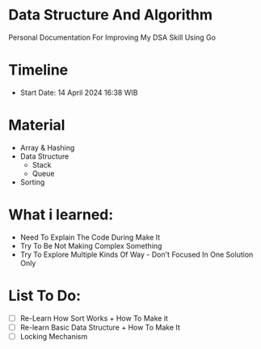 # Data Structure And Algorithm
Personal Documentation For Improving My DSA Skill Using Go

# Timeline
- Start Date: 14 April 2024 16:38 WIB  

# Material
- Array & Hashing
- Data Structure
  - Stack
  - Queue
- Sorting

# What i learned:
- Need To Explain The Code During Make It
- Try To Be Not Making Complex Something
- Try To Explore Multiple Kinds Of Way - Don't Focused In One Solution Only

# List To Do:
- [ ] Re-Learn How Sort Works + How To Make it
- [ ] Re-learn Basic Data Structure + How To Make It
- [ ] Locking Mechanism